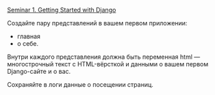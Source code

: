 [Seminar 1. Getting Started with Django](https://gbcdn.mrgcdn.ru/uploads/record/275426/attachment/27f3b2975bc9c9c009e3242db17f8a4c.mp4)

Создайте пару представлений в вашем первом приложении:
- главная
- о себе.

Внутри каждого представления должна быть переменная html — многострочный текст с HTML-вёрсткой и данными о вашем первом Django-сайте и о вас.

Сохраняйте в логи данные о посещении страниц.